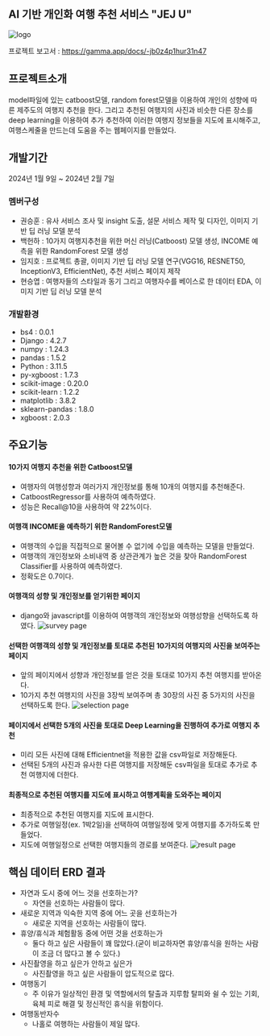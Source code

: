 ## AI 기반 개인화 여행 추천 서비스 "JEJ U"

![logo](https://github.com/TripRecommender-HH/tripRecommender/assets/155603235/fe774a44-38c6-49ce-ba41-d58f7528060d)

프로젝트 보고서 : https://gamma.app/docs/-jb0z4p1hur31n47

## 프로젝트소개
model파일에 있는 catboost모델, random forest모델을 이용하여 개인의 성향에 따른 제주도의 여행지 추천을 한다. 그리고 추천된 여행지의 사진과 비슷한 다른 장소를 deep learning을 이용하여 추가 추천하여 이러한 여행지 정보들을 지도에 표시해주고, 여행스케줄을 만드는데 도움을 주는 웹페이지를 만들었다.

## 개발기간
2024년 1월 9일 ~ 2024년 2월 7일

### 멤버구성
- 권승훈 : 유사 서비스 조사 및 insight 도출, 설문 서비스 제작 및 디자인, 이미지 기반 딥 러닝 모델 분석
- 백헌하 : 10가지 여행지추천을 위한 머신 러닝(Catboost) 모델 생성, INCOME 예측을 위한 RandomForest 모델 생성
- 임지호 : 프로젝트 총괄, 이미지 기반 딥 러닝 모델 연구(VGG16, RESNET50, InceptionV3, EfficientNet), 추천 서비스 페이지 제작
- 현승엽 : 여행자들의 스타일과 동기 그리고 여행자수를 베이스로 한 데이터 EDA, 이미지 기반 딥 러닝 모델 분석

### 개발환경
- bs4 : 0.0.1
- Django : 4.2.7
- numpy : 1.24.3
- pandas : 1.5.2
- Python : 3.11.5
- py-xgboost : 1.7.3
- scikit-image : 0.20.0
- scikit-learn : 1.2.2
- matplotlib : 3.8.2
- sklearn-pandas : 1.8.0
- xgboost : 2.0.3


## 주요기능
#### 10가지 여행지 추천을 위한 Catboost모델
- 여행자의 여행성향과 여러가지 개인정보를 통해 10개의 여행지를 추천해준다.
- CatboostRegressor를 사용하여 예측하였다.
- 성능은 Recall@10을 사용하여 약 22%이다.

#### 여행객 INCOME을 예측하기 위한 RandomForest모델
- 여행객의 수입을 직접적으로 물어볼 수 없기에 수입을 예측하는 모델을 만들었다.
- 여행객의 개인정보와 소비내역 중 상관관계가 높은 것을 찾아 RandomForest Classifier를 사용하여 예측하였다.
- 정확도은 0.7이다.

#### 여행객의 성향 및 개인정보를 얻기위한 페이지
- django와 javascript를 이용하여 여행객의 개인정보와 여행성향을 선택하도록 하였다.
![survey page](https://github.com/TripRecommender-HH/tripRecommender/assets/155603235/c6d89ee4-1d9d-48c1-a02f-c11dcb175c75)

#### 선택한 여행객의 성향 및 개인정보를 토대로 추천된 10가지의 여행지의 사진을 보여주는 페이지
- 앞의 페이지에서 성향과 개인정보를 얻은 것을 토대로 10가지 추천 여행지를 받아온다.
- 10가지 추천 여행지의 사진을 3장씩 보여주며 총 30장의 사진 중 5가지의 사진을 선택하도록 한다.
![selection page](https://github.com/TripRecommender-HH/tripRecommender/assets/155603235/5474b189-c01e-4dcd-887a-801dfcd52380)

#### 페이지에서 선택한 5개의 사진을 토대로 Deep Learning을 진행하여 추가로 여행지 추천
- 미리 모든 사진에 대해 Efficientnet을 적용한 값을 csv파일로 저장해둔다.
- 선택된 5개의 사진과 유사한 다른 여행지를 저장해둔 csv파일을 토대로 추가로 추천 여행지에 더한다.

#### 최종적으로 추천된 여행지를 지도에 표시하고 여행계획을 도와주는 페이지
- 최종적으로 추천된 여행지를 지도에 표시한다.
- 추가로 여행일정(ex. 1박2일)을 선택하여 여행일정에 맞게 여행지를 추가하도록 만들었다.
- 지도에 여행일정으로 선택한 여행지들의 경로를 보여준다.
![result page](https://github.com/TripRecommender-HH/tripRecommender/assets/155603235/38b8a5ac-5dc0-4a57-b21e-735c85a08268)





## 핵심 데이터 ERD 결과

- 자연과 도시 중에 어느 것을 선호하는가?
  - 자연을 선호하는 사람들이 많다.
- 새로운 지역과 익숙한 지역 중에 어느 곳을 선호하는가
  - 새로운 지역을 선호하는 사람들이 많다.
- 휴양/휴식과 체험활동 중에 어떤 것을 선호하는가
  - 둘다 하고 싶은 사람들이 꽤 많았다.(굳이 비교하자면 휴양/휴식을 원하는 사람이 조금 더 많다고 볼 수 있다.)
- 사진촬영을 하고 싶은가 안하고 싶은가
  - 사진촬영을 하고 싶은 사람들이 압도적으로 많다.
- 여행동기
  - 주 이유가 일상적인 환경 및 역할에서의 탈출과 지루함 탈피와 쉴 수 있는 기회, 육체 피로 해결 및 정신적인 휴식을 위함이다.
- 여행동반자수
  - 나홀로 여행하는 사람들이 제일 많다.


[npm-url]: https://npmjs.org/package/datadog-metrics
[npm-downloads]: https://img.shields.io/npm/dm/datadog-metrics.svg?style=flat-square
[travis-image]: https://img.shields.io/travis/dbader/node-datadog-metrics/master.svg?style=flat-square
[travis-url]: https://travis-ci.org/dbader/node-datadog-metrics
[wiki]: https://github.com/yourname/yourproject/wiki
